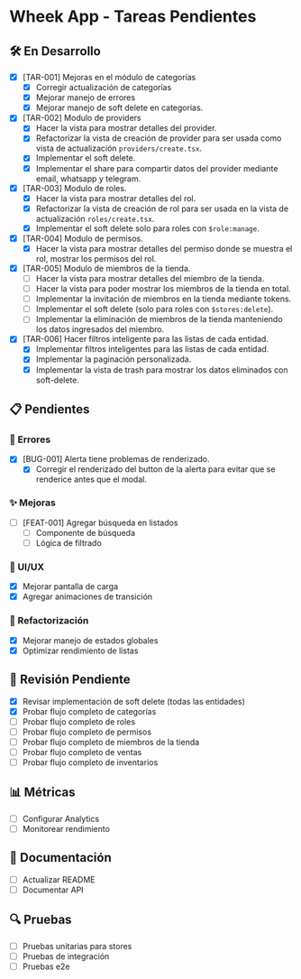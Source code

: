 # Wheek App - Tareas Pendientes

## 🛠️ En Desarrollo
- [x] [TAR-001] Mejoras en el módulo de categorías
  - [x] Corregir actualización de categorías
  - [x] Mejorar manejo de errores
  - [x] Mejorar manejo de soft delete en categorias.
- [x] [TAR-002] Modulo de providers
  - [x] Hacer la vista para mostrar detalles del provider.
  - [x] Refactorizar la vista de creación de provider para ser usada como vista de actualización `providers/create.tsx`.
  - [x] Implementar el soft delete.
  - [x] Implementar el share para compartir datos del provider mediante email, whatsapp y telegram.
- [x] [TAR-003] Modulo de roles.
  - [x] Hacer la vista para mostrar detalles del rol.
  - [x] Refactorizar la vista de creación de rol para ser usada en la vista de actualización `roles/create.tsx`.
  - [x] Implementar el soft delete solo para roles con `$role:manage`.
- [x] [TAR-004] Modulo de permisos.
  - [x] Hacer la vista para mostrar detalles del permiso donde se muestra el rol, mostrar los permisos del rol.
- [x] [TAR-005] Modulo de miembros de la tienda.
  - [ ] Hacer la vista para mostrar detalles del miembro de la tienda.
  - [ ] Hacer la vista para poder mostrar los miembros de la tienda en total.
  - [ ] Implementar la invitación de miembros en la tienda mediante tokens.
  - [ ] Implementar el soft delete (solo para roles con `$stores:delete`).
  - [ ] Implementar la eliminación de miembros de la tienda manteniendo los datos ingresados del miembro.
- [x] [TAR-006] Hacer filtros inteligente para las listas de cada entidad.
  - [x] Implementar filtros inteligentes para las listas de cada entidad.
  - [x] Implementar la paginación personalizada.
  - [x] Implementar la vista de trash para mostrar los datos eliminados con soft-delete.

## 📋 Pendientes
### 🐞 Errores
- [x] [BUG-001] Alerta tiene problemas de renderizado.
  - [x] Corregir el renderizado del button de la alerta para evitar que se renderice antes que el modal.

### ✨ Mejoras
- [ ] [FEAT-001] Agregar búsqueda en listados
  - [ ] Componente de búsqueda
  - [ ] Lógica de filtrado

### 📱 UI/UX
- [x] Mejorar pantalla de carga
- [x] Agregar animaciones de transición

### 🔄 Refactorización
- [x] Mejorar manejo de estados globales
- [x] Optimizar rendimiento de listas

## 🔄 Revisión Pendiente
- [x] Revisar implementación de soft delete (todas las entidades)
- [x] Probar flujo completo de categorías
- [ ] Probar flujo completo de roles
- [ ] Probar flujo completo de permisos
- [ ] Probar flujo completo de miembros de la tienda
- [ ] Probar flujo completo de ventas
- [ ] Probar flujo completo de inventarios

## 📊 Métricas
- [ ] Configurar Analytics
- [ ] Monitorear rendimiento

## 📝 Documentación
- [ ] Actualizar README
- [ ] Documentar API

## 🔍 Pruebas
- [ ] Pruebas unitarias para stores
- [ ] Pruebas de integración
- [ ] Pruebas e2e